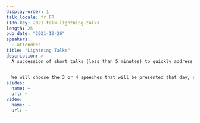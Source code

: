 ```yaml
---
display-order: 1
talk_locale: fr_FR
i18n-key: 2021-talk-lightning-talks
length: 25
pub_date: "2021-10-26"
speakers:
  - attendees
title: "Lightning Talks"
description: >-
  A succession of short talks (less than 5 minutes) to quickly address many topics related to web performance. You never spoke in public but want to share an anecdote, an experience, a useful technique related to Web Performance? Propose a talk!


  We will choose the 3 or 4 speeches that will be presented that day, all together, by a show of hands after reading the proposals.
slides:
  name: ~
  url: ~
video:
  name: ~
  url: ~
---
```

